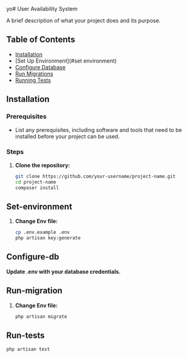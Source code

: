 yo# User Availability System

A brief description of what your project does and its purpose.

## Table of Contents

- [Installation](#installation)
- [Set Up Environment](#set environment)
- [Configure Database](#configure-db)
- [Run Migrations](#run-migration)
- [Running Tests](#running-tests)

## Installation

### Prerequisites

- List any prerequisites, including software and tools that need to be installed before your project can be used.

### Steps

1. **Clone the repository:**

   ```bash
   git clone https://github.com/your-username/project-name.git
   cd project-name
   composer install
   
## Set-environment

1. **Change Env file:**

   ```bash
   cp .env.example .env
   php artisan key:generate

## Configure-db

   **Update .env with your database credentials.**

## Run-migration
1. **Change Env file:**

   ```bash
   php artisan migrate


## Run-tests

   ```bash
   php artisan test




